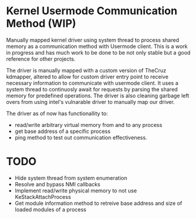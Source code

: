 # Kernel Usermode Communication Method (WIP)
Manually mapped kernel driver using system thread to process shared memory as a communication method with Usermode client. This is a work in progress and has much work to be done to be not only stable but a good reference for other projects.

The driver is manually mapped with a custom version of TheCruz kdmapper, altered to allow for custom driver entry point to receive necessary information to communicate with usermode client. It uses a system thread to continuosly await for requests by parsing the shared memory for predefined operations.
The driver is also cleaning garbage left overs from using intel's vulnarable driver to manually map our driver.

The driver as of now has functionallity to:
* read/write arbitrary virtual memory from and to any process
* get base address of a specific process 
* ping method to test out communication effectiveness.

# TODO
* Hide system thread from system enumeration
* Resolve and bypass NMI callbacks
* Implement read/write physical memory to not use KeStackAttachProcess
* Get module information method to retreive base address and size of loaded modules of a process
